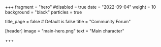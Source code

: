 +++
fragment = "hero"
#disabled = true
date = "2022-09-04"
weight = 10
background = "black"
particles = true

title_page = false # Default is false
title = "Community Forum"

[header]
  image = "main-hero.png"
  text = "Main character"

+++
